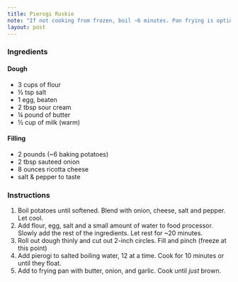 ```yaml
---
title: Pierogi Ruskie
note: "If not cooking from frozen, boil ~6 minutes. Pan frying is optional."
layout: post
---
```


### Ingredients

#### Dough
- 3 cups of flour
- &frac12; tsp salt
- 1 egg, beaten
- 2 tbsp sour cream
- &frac14; pound of butter
- &frac12; cup of milk (warm)

#### Filling
- 2 pounds (~6 baking potatoes)
- 2 tbsp sauteed onion
- 8 ounces ricotta cheese
- salt &amp; pepper to taste

### Instructions

1. Boil potatoes until softened. Blend with onion, cheese, salt and pepper. Let cool.
2. Add flour, egg, salt and a small amount of water to food processor. Slowly add the rest of the ingredients. Let rest for ~20 minutes.
3. Roll out dough thinly and cut out 2-inch circles. Fill and pinch (freeze at this point)
4. Add pierogi to salted boiling water, 12 at a time. Cook for 10 minutes or until they float.
5. Add to frying pan with butter, onion, and garlic. Cook until *just* brown.